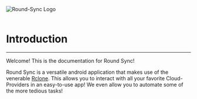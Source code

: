 <div class="intro-logo">
    <img class="main-logo" src="favicon.svg" alt="Round-Sync Logo">
    <br>
    <br>
    <div class="sidebar-quicklinks">
        <a href="https://github.com/newhinton/Round-Sync" title="Git repository" aria-label="Git repository">
            <i class="sidebar-quicklinks-icon fa fa-github"></i>
        </a>
        <a href="https://liberapay.com/newhinton" title="Donate - Liberapay" aria-label="Donate - Liberapay">
            <i class="sidebar-quicklinks-icon fa fa-liberapay"></i>
        </a>
        <a href="https://www.paypal.me/felixnuesse" title="Donate - Paypal" aria-label="Donate - Paypal">
            <i class="sidebar-quicklinks-icon fa fa-paypal"></i>
        </a>
        <a href="https://github.com/sponsors/newhinton/" title="Donate - Github Sponsors" aria-label="Donate - Github Sponsors">
            <i class="sidebar-quicklinks-icon fa fa-github-alt"></i>
        </a>
    </div>
</div>

# Introduction
---


Welcome! This is the documentation for Round Sync!


Round Sync is a versatile android application that makes use of the venerable [Rclone](https://rclone.org/). This allows you to interact with all your favorite Cloud-Providers in an easy-to-use app! We even allow you to automate some of the more tedious tasks!
